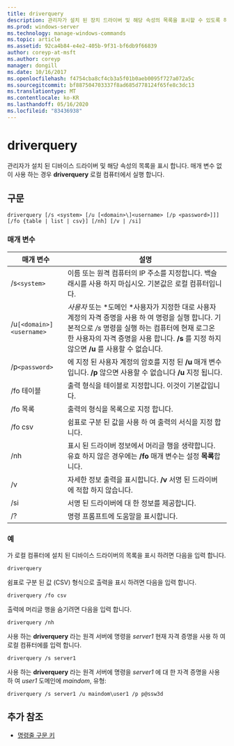 ```yaml
---
title: driverquery
description: 관리자가 설치 된 장치 드라이버 및 해당 속성의 목록을 표시할 수 있도록 하는 driverquery 명령에 대 한 참조 항목입니다.
ms.prod: windows-server
ms.technology: manage-windows-commands
ms.topic: article
ms.assetid: 92ca4b84-e4e2-405b-9f31-bf6db9f66839
author: coreyp-at-msft
ms.author: coreyp
manager: dongill
ms.date: 10/16/2017
ms.openlocfilehash: f4754cba8cf4cb3a5f01b0aeb0095f727a072a5c
ms.sourcegitcommit: bf887504703337f8ad685d778124f65fe8c3dc13
ms.translationtype: MT
ms.contentlocale: ko-KR
ms.lasthandoff: 05/16/2020
ms.locfileid: "83436938"
---
```

# <a name="driverquery"></a>driverquery

관리자가 설치 된 디바이스 드라이버 및 해당 속성의 목록을 표시 합니다. 매개 변수 없이 사용 하는 경우 **driverquery** 로컬 컴퓨터에서 실행 합니다.

## <a name="syntax"></a>구문

```
driverquery [/s <system> [/u [<domain>\]<username> [/p <password>]]] [/fo {table | list | csv}] [/nh] [/v | /si]
```

### <a name="parameters"></a>매개 변수

| 매개 변수 | 설명 |
| --------- |------------ |
| /s`<system>` | 이름 또는 원격 컴퓨터의 IP 주소를 지정합니다. 백슬래시를 사용 하지 마십시오. 기본값은 로컬 컴퓨터입니다. |
| /u`[<domain>]<username>` | *사용자* 또는 *도메인 \*사용자가 지정한 대로 사용자 계정의 자격 증명을 사용 하 여 명령을 실행 합니다. 기본적으로 */s* 명령을 실행 하는 컴퓨터에 현재 로그온 한 사용자의 자격 증명을 사용 합니다. **/s** 를 지정 하지 않으면 **/u** 를 사용할 수 없습니다. |
| /p`<password>` | 에 지정 된 사용자 계정의 암호를 지정 된 **/u** 매개 변수입니다. **/p** 않으면 사용할 수 없습니다 **/u** 지정 됩니다. |
| /fo 테이블 | 출력 형식을 테이블로 지정합니다. 이것이 기본값입니다. |
| /fo 목록 | 출력의 형식을 목록으로 지정 합니다. |
| /fo csv | 쉼표로 구분 된 값을 사용 하 여 출력의 서식을 지정 합니다. |
| /nh | 표시 된 드라이버 정보에서 머리글 행을 생략합니다. 유효 하지 않은 경우에는 **/fo** 매개 변수는 설정 **목록**합니다. |
| /v | 자세한 정보 출력을 표시합니다. **/v** 서명 된 드라이버에 적합 하지 않습니다. |
| /si | 서명 된 드라이버에 대 한 정보를 제공합니다. |
| /? | 명령 프롬프트에 도움말을 표시합니다. |

### <a name="examples"></a>예

가 로컬 컴퓨터에 설치 된 디바이스 드라이버의 목록을 표시 하려면 다음을 입력 합니다.

```
driverquery
```

쉼표로 구분 된 값 (CSV) 형식으로 출력을 표시 하려면 다음을 입력 합니다.

```
driverquery /fo csv
```

출력에 머리글 행을 숨기려면 다음을 입력 합니다.

```
driverquery /nh
```

사용 하는 **driverquery** 라는 원격 서버에 명령을 *server1* 현재 자격 증명을 사용 하 여 로컬 컴퓨터에를 입력 합니다.

```
driverquery /s server1
```

사용 하는 **driverquery** 라는 원격 서버에 명령을 *server1* 에 대 한 자격 증명을 사용 하 여 *user1* 도메인에 *maindom*, 유형:

```
driverquery /s server1 /u maindom\user1 /p p@ssw3d
```

## <a name="additional-references"></a>추가 참조

- [명령줄 구문 키](command-line-syntax-key.md)